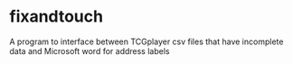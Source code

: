 # fixandtouch
A program to interface between TCGplayer csv files that have incomplete data and Microsoft word for address labels
